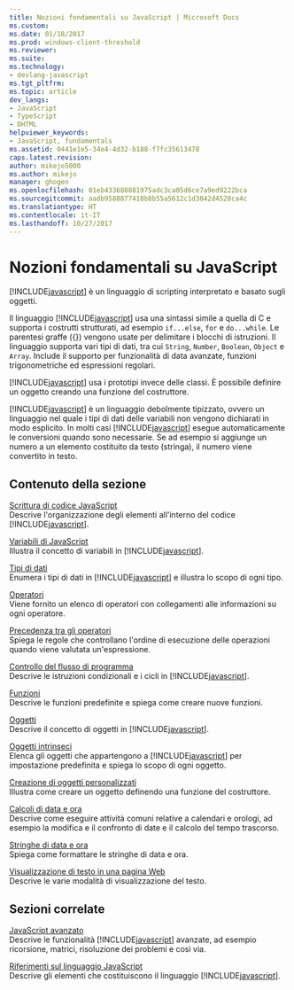 ```yaml
---
title: Nozioni fondamentali su JavaScript | Microsoft Docs
ms.custom: 
ms.date: 01/18/2017
ms.prod: windows-client-threshold
ms.reviewer: 
ms.suite: 
ms.technology:
- devlang-javascript
ms.tgt_pltfrm: 
ms.topic: article
dev_langs:
- JavaScript
- TypeScript
- DHTML
helpviewer_keywords:
- JavaScript, fundamentals
ms.assetid: 0441e1e5-34e4-4d32-b188-f7fc35613478
caps.latest.revision: 
author: mikejo5000
ms.author: mikejo
manager: ghogen
ms.openlocfilehash: 01eb433680881975adc3ca05d6ce7a9ed9222bca
ms.sourcegitcommit: aadb9588877418b8b55a5612c1d3842d4520ca4c
ms.translationtype: HT
ms.contentlocale: it-IT
ms.lasthandoff: 10/27/2017
---
```

# <a name="javascript-fundamentals"></a>Nozioni fondamentali su JavaScript
[!INCLUDE[javascript](../javascript/includes/javascript-md.md)] è un linguaggio di scripting interpretato e basato sugli oggetti.  
  
 Il linguaggio [!INCLUDE[javascript](../javascript/includes/javascript-md.md)] usa una sintassi simile a quella di C e supporta i costrutti strutturati, ad esempio `if...else`, `for` e `do...while`. Le parentesi graffe ({}) vengono usate per delimitare i blocchi di istruzioni. Il linguaggio supporta vari tipi di dati, tra cui `String`, `Number`, `Boolean`, `Object` e `Array`. Include il supporto per funzionalità di data avanzate, funzioni trigonometriche ed espressioni regolari.  
  
 [!INCLUDE[javascript](../javascript/includes/javascript-md.md)] usa i prototipi invece delle classi. È possibile definire un oggetto creando una funzione del costruttore.  
  
 [!INCLUDE[javascript](../javascript/includes/javascript-md.md)] è un linguaggio debolmente tipizzato, ovvero un linguaggio nel quale i tipi di dati delle variabili non vengono dichiarati in modo esplicito. In molti casi [!INCLUDE[javascript](../javascript/includes/javascript-md.md)] esegue automaticamente le conversioni quando sono necessarie. Se ad esempio si aggiunge un numero a un elemento costituito da testo (stringa), il numero viene convertito in testo.  
  
## <a name="in-this-section"></a>Contenuto della sezione  
 [Scrittura di codice JavaScript](../javascript/writing-javascript-code.md)  
 Descrive l'organizzazione degli elementi all'interno del codice [!INCLUDE[javascript](../javascript/includes/javascript-md.md)].  
  
 [Variabili di JavaScript](../javascript/variables-javascript.md)  
 Illustra il concetto di variabili in [!INCLUDE[javascript](../javascript/includes/javascript-md.md)].  
  
 [Tipi di dati](../javascript/data-types-javascript.md)  
 Enumera i tipi di dati in [!INCLUDE[javascript](../javascript/includes/javascript-md.md)] e illustra lo scopo di ogni tipo.  
  
 [Operatori](../javascript/operators-javascript.md)  
 Viene fornito un elenco di operatori con collegamenti alle informazioni su ogni operatore.  
  
 [Precedenza tra gli operatori](../javascript/operator-subtractprecedence-javascript.md)  
 Spiega le regole che controllano l'ordine di esecuzione delle operazioni quando viene valutata un'espressione.  
  
 [Controllo del flusso di programma](../javascript/controlling-program-flow-javascript.md)  
 Descrive le istruzioni condizionali e i cicli in [!INCLUDE[javascript](../javascript/includes/javascript-md.md)].  
  
 [Funzioni](../javascript/functions-javascript.md)  
 Descrive le funzioni predefinite e spiega come creare nuove funzioni.  
  
 [Oggetti](../javascript/objects-and-arrays-javascript.md)  
 Descrive il concetto di oggetti in [!INCLUDE[javascript](../javascript/includes/javascript-md.md)].  
  
 [Oggetti intrinseci](../javascript/intrinsic-objects-javascript.md)  
 Elenca gli oggetti che appartengono a [!INCLUDE[javascript](../javascript/includes/javascript-md.md)] per impostazione predefinita e spiega lo scopo di ogni oggetto.  
  
 [Creazione di oggetti personalizzati](../javascript/creating-objects-javascript.md)  
 Illustra come creare un oggetto definendo una funzione del costruttore.  
  
 [Calcoli di data e ora](../javascript/calculating-dates-and-times-javascript.md)  
 Descrive come eseguire attività comuni relative a calendari e orologi, ad esempio la modifica e il confronto di date e il calcolo del tempo trascorso.  
  
 [Stringhe di data e ora](../javascript/date-and-time-strings-javascript.md)  
 Spiega come formattare le stringhe di data e ora.  
  
 [Visualizzazione di testo in una pagina Web](../javascript/displaying-text-in-a-webpage-javascript.md)  
 Descrive le varie modalità di visualizzazione del testo.  
  
## <a name="related-sections"></a>Sezioni correlate  
 [JavaScript avanzato](../javascript/advanced/advanced-javascript.md)  
 Descrive le funzionalità [!INCLUDE[javascript](../javascript/includes/javascript-md.md)] avanzate, ad esempio ricorsione, matrici, risoluzione dei problemi e così via.  
  
 [Riferimenti sul linguaggio JavaScript](../javascript/reference/javascript-reference.md)  
 Descrive gli elementi che costituiscono il linguaggio [!INCLUDE[javascript](../javascript/includes/javascript-md.md)].